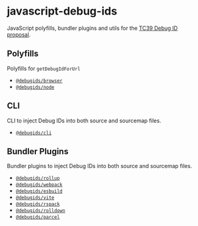 # javascript-debug-ids

JavaScript polyfills, bundler plugins and utils for the [TC39 Debug ID proposal](https://github.com/tc39/source-map/blob/main/proposals/debug-id.md).


## Polyfills

Polyfills for `getDebugIdForUrl` 

 - [`@debugids/browser`](./packages/browser/)
 - [`@debugids/node`](./packages/node/)

## CLI

CLI to inject Debug IDs into both source and sourcemap files.

 - [`@debugids/cli`](./packages/cli/)

## Bundler Plugins

Bundler plugins to inject Debug IDs into both source and sourcemap files.

  - [`@debugids/rollup`](./packages/rollup/)
  - [`@debugids/webpack`](./packages/webpack/)
  - [`@debugids/esbuild`](./packages/esbuild/)
  - [`@debugids/vite`](./packages/vite/)
  - [`@debugids/rspack`](./packages/rspack/)
  - [`@debugids/rolldown`](./packages/rolldown/)
  - [`@debugids/parcel`](./packages/parcel/)

